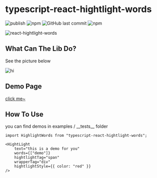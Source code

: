 # typescript-react-hightlight-words

![publish](https://github.com/unliar/typescript-react-hightlight-words/workflows/publish/badge.svg) ![npm](https://img.shields.io/npm/v/typescript-react-hightlight-words) ![GitHub last commit](https://img.shields.io/github/last-commit/unliar/typescript-react-hightlight-words) ![npm](https://img.shields.io/npm/dt/typescript-react-hightlight-words)

![react-hightlight-words](https://socialify.git.ci/unliar/typescript-react-hightlight-words/image?description=1&descriptionEditable=Hightlight%20Your%20Words%20~&font=KoHo&forks=1&issues=1&language=1&owner=1&pattern=Plus&pulls=1&stargazers=1&theme=Dark)

## What Can The Lib Do?

See the picture below

![hi](https://cdn.gelonghui.com/ad/4f802-6d0096d3-5faf-4e0d-a404-13cd803e9b89.png)

## Demo Page

[click me~](https://unliar.github.io/typescript-react-hightlight-words/)

## How To Use

you can find demos in examples / \_\_tests\_\_ folder

```
import HighlightWords from "typescript-react-hightlight-words";

<HightLight
    text="this is a demo for you"
    words={["demo"]}
    hightlightTag="span"
    wrapperTag="div"
    hightlightStyle={{ color: "red" }}
/>
```
